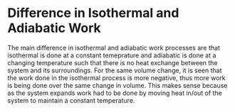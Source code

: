 # Difference in Isothermal and Adiabatic Work
The main difference in isothermal and adiabatic work processes are that isothermal is done at a constant temeprature and adiabatic is done at a changing temperature such that there is no heat exchange between the system and its surroundings. For the same volume change, it is seen that the work done in the isothermal process is more negative, thus more work is being done over the same change in volume. This makes sense because as the system expands work had to be done by moving heat in/out of the system to maintain a constant temperature. 